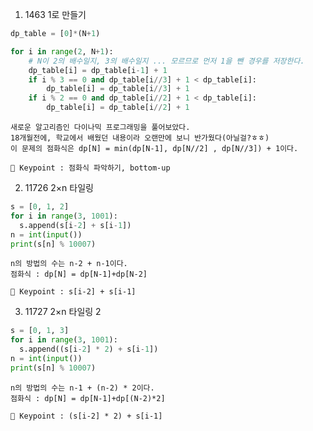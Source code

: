 1. 1463 1로 만들기
``` python
dp_table = [0]*(N+1)

for i in range(2, N+1):
    # N이 2의 배수일지, 3의 배수일지 ... 모르므로 먼저 1을 뺀 경우를 저장한다.
    dp_table[i] = dp_table[i-1] + 1
    if i % 3 == 0 and dp_table[i//3] + 1 < dp_table[i]:
        dp_table[i] = dp_table[i//3] + 1
    if i % 2 == 0 and dp_table[i//2] + 1 < dp_table[i]:
        dp_table[i] = dp_table[i//2] + 1
```

    새로운 알고리즘인 다이나믹 프로그래밍을 풀어보았다.
    18개월전에, 학교에서 배웠던 내용이라 오랜만에 보니 반가웠다(아닐걸?ㅎㅎ)
    이 문제의 점화식은 dp[N] = min(dp[N-1], dp[N//2] , dp[N//3]) + 1이다.

    🔑 Keypoint : 점화식 파악하기, bottom-up
    
2. 11726 2×n 타일링
``` python
s = [0, 1, 2]
for i in range(3, 1001):
  s.append(s[i-2] + s[i-1])
n = int(input())
print(s[n] % 10007)
```

    n의 방법의 수는 n-2 + n-1이다.
    점화식 : dp[N] = dp[N-1]+dp[N-2]

    🔑 Keypoint : s[i-2] + s[i-1]
    
3. 11727 2×n 타일링 2
``` python
s = [0, 1, 3]
for i in range(3, 1001):
  s.append((s[i-2] * 2) + s[i-1])
n = int(input())
print(s[n] % 10007)
```

    n의 방법의 수는 n-1 + (n-2) * 2이다.
    점화식 : dp[N] = dp[N-1]+dp[(N-2)*2]

    🔑 Keypoint : (s[i-2] * 2) + s[i-1]